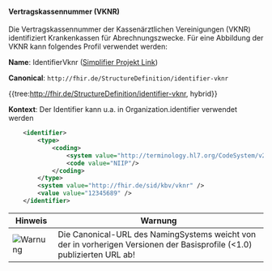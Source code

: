 #### Vertragskassennummer (VKNR)

Die Vertragskassennummer der Kassenärztlichen Vereinigungen (VKNR) identifiziert Krankenkassen für Abrechnungszwecke. Für eine Abbildung der VKNR kann folgendes Profil verwendet werden:

**Name**: IdentifierVknr ([Simplifier Projekt Link](https://simplifier.net/resolve?canonical=http://fhir.de/StructureDefinition/identifier-vknr&scope=de.basisprofil.r4@1.5.4))

**Canonical**: `http://fhir.de/StructureDefinition/identifier-vknr`

{{tree:http://fhir.de/StructureDefinition/identifier-vknr, hybrid}}

**Kontext**: Der Identifier kann u.a. in Organization.identifier verwendet werden

```xml
    <identifier>
        <type>
            <coding>
                <system value="http://terminology.hl7.org/CodeSystem/v2-0203"/>
                <code value="NIIP"/>
            </coding>
        </type>
        <system value="http://fhir.de/sid/kbv/vknr" />
        <value value="12345689" />
    </identifier>
```

| Hinweis | Warnung |
|---------|---------------------|
|![Warnung](https://wiki.hl7.de/images/thumb/Attention_icon.svg/100px-Attention_icon.svg.png)| Die Canonical-URL des NamingSystems weicht von der in vorherigen Versionen der Basisprofile (<1.0) publizierten URL ab! |

